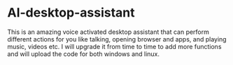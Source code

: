 # AI-desktop-assistant
This is an amazing voice activated desktop assistant that can perform different actions for you like talking, opening browser and apps, and playing music, videos etc. I will upgrade it from time to time to add more functions and will upload the code for both windows and linux.
